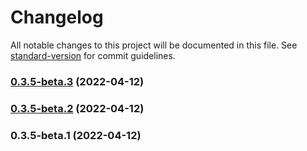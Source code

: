 # Changelog

All notable changes to this project will be documented in this file. See [standard-version](https://github.com/conventional-changelog/standard-version) for commit guidelines.

### [0.3.5-beta.3](https://kbss.felk.cvut.cz/git/s-forms/compare/v0.3.5-beta.2...v0.3.5-beta.3) (2022-04-12)

### [0.3.5-beta.2](https://kbss.felk.cvut.cz/git/s-forms/compare/v0.3.5-beta.1...v0.3.5-beta.2) (2022-04-12)

### 0.3.5-beta.1 (2022-04-12)

